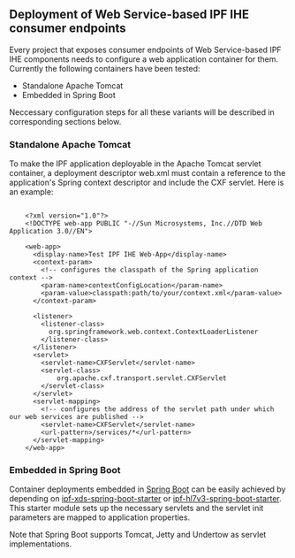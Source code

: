 
## Deployment of Web Service-based IPF IHE consumer endpoints

Every project that exposes consumer endpoints of Web Service-based IPF IHE components needs to configure a web application
container for them. Currently the following containers have been tested:

* Standalone Apache Tomcat
* Embedded in Spring Boot

Neccessary configuration steps for all these variants will be described in corresponding sections below.

### Standalone Apache Tomcat

To make the IPF application deployable in the Apache Tomcat servlet container, a deployment descriptor web.xml
must contain a reference to the application's Spring context descriptor and include the CXF servlet.
Here is an example:

```

    <?xml version="1.0"?>
    <!DOCTYPE web-app PUBLIC "-//Sun Microsystems, Inc.//DTD Web Application 3.0//EN">

    <web-app>
      <display-name>Test IPF IHE Web-App</display-name>
      <context-param>
        <!-- configures the classpath of the Spring application context -->
        <param-name>contextConfigLocation</param-name>
        <param-value>classpath:path/to/your/context.xml</param-value>
      </context-param>

      <listener>
        <listener-class>
          org.springframework.web.context.ContextLoaderListener
        </listener-class>
      </listener>
      <servlet>
        <servlet-name>CXFServlet</servlet-name>
        <servlet-class>
            org.apache.cxf.transport.servlet.CXFServlet
        </servlet-class>
      </servlet>
      <servlet-mapping>
        <!-- configures the address of the servlet path under which our web services are published -->
        <servlet-name>CXFServlet</servlet-name>
        <url-pattern>/services/*</url-pattern>
      </servlet-mapping>
    </web-app>

```


### Embedded in Spring Boot

Container deployments embedded in [Spring Boot](https://docs.spring.io/spring-boot/docs/current/reference/html/howto-embedded-servlet-containers.html)
can be easily achieved by depending on [ipf-xds-spring-boot-starter](../ipf-xds-spring-boot-starter/index.html) or [ipf-hl7v3-spring-boot-starter](../ipf-hl7v3-spring-boot-starter/index.html).
This starter module sets up the necessary servlets and the servlet init parameters are mapped to application properties.

Note that Spring Boot supports Tomcat, Jetty and Undertow as servlet implementations.
